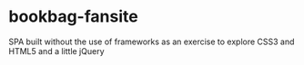 # bookbag-fansite #
SPA
built without the use of frameworks as an exercise to explore CSS3 and HTML5 and a little jQuery